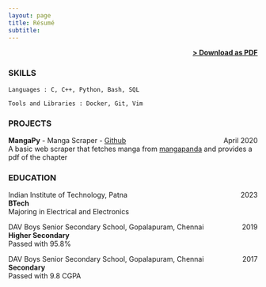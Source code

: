 ```yaml
---
layout: page
title: Résumé
subtitle:
---
```


<span style="float: right; "><a href="{{ '/assets/resume.pdf' | prepend: site.baseurl }}"><strong>> Download as PDF</strong></a> </span>
<br>

### SKILLS

``` Languages : C, C++, Python, Bash, SQL ```

``` Tools and Libraries : Docker, Git, Vim  ```  

### PROJECTS
**MangaPy** - Manga Scraper - [Github](https://github.com/lordlabuckdas/mangapy) <span style="float: right; ">April 2020</span>  
A basic web scraper that fetches manga from [mangapanda](https://mangapanda.com) and provides a pdf of the chapter

### EDUCATION

Indian Institute of Technology, Patna <span style="float: right; ">2023</span>  
**BTech**  
Majoring in Electrical and Electronics

DAV Boys Senior Secondary School, Gopalapuram, Chennai <span style="float: right; ">2019</span>  
**Higher Secondary**  
Passed with 95.8%

DAV Boys Senior Secondary School, Gopalapuram, Chennai <span style="float: right; ">2017</span>  
**Secondary**  
Passed with 9.8 CGPA
